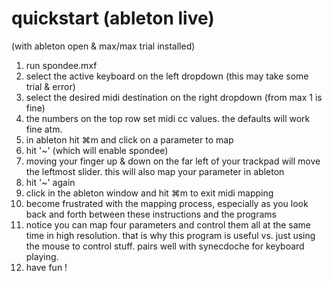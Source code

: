 # quickstart (ableton live)

(with ableton open & max/max trial installed)

1.  run spondee.mxf
2.  select the active keyboard on the left dropdown (this may take some trial & error)
3.  select the desired midi destination on the right dropdown (from max 1 is fine)
4.  the numbers on the top row set midi cc values. the defaults will work fine atm.
5.  in ableton hit ⌘m and click on a parameter to map
6.  hit '~' (which will enable spondee)
7.  moving your finger up & down on the far left of your trackpad will move the leftmost slider. this will also map your parameter in ableton
8.  hit '~' again
9.  click in the ableton window and hit ⌘m to exit midi mapping
10. become frustrated with the mapping process, especially as you look back and forth between these instructions and the programs
11. notice you can map four parameters and control them all at the same time in high resolution. that is why this program is useful vs. just using the mouse to control stuff. pairs well with synecdoche for keyboard playing.
12. have fun !
